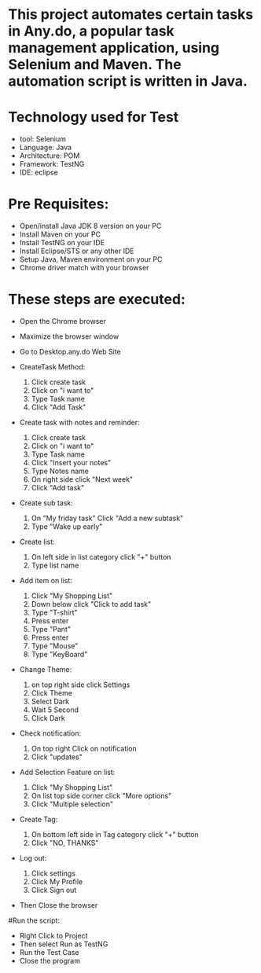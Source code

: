 # This project automates certain tasks in Any.do, a popular task management application, using Selenium and Maven. The automation script is written in Java.

# Technology used for Test 
* tool: Selenium
* Language: Java
* Architecture: POM
* Framework: TestNG
* IDE: eclipse

# Pre Requisites:
* Open/install Java JDK 8 version on your PC
* Install Maven on your PC
* Install TestNG on your IDE
* Install Eclipse/STS or any other IDE
* Setup Java, Maven environment on your PC
* Chrome driver match with your browser

# These steps are executed:

* Open the Chrome browser
* Maximize the browser window
* Go to Desktop.any.do Web Site

* CreateTask Method:
  1. Click create task
  2. Click on "i want to"
  3. Type Task name
  4. Click "Add Task"

* Create task with notes and reminder:
  1. Click create task
  2. Click on "i want to"
  3. Type Task name
  4. Click "Insert your notes"
  5. Type Notes name
  6. On right side click "Next week"
  7. Click "Add task"

* Create sub task:
  1. On "My friday task" Click "Add a new subtask"
  2. Type "Wake up early"

* Create list:
  1. On left side in list category click "+" button 
  2. Type list name

* Add item on list:
  1. Click "My Shopping List"
  2. Down below click "Click to add task"
  3. Type "T-shirt"
  4. Press enter
  5. Type "Pant"
  6. Press enter
  7. Type "Mouse"
  8. Type "KeyBoard"

* Change Theme:
  1. on top right side click Settings
  2. Click Theme
  3. Select Dark
  5. Wait 5 Second
  6. Click Dark

* Check notification:
  1. On top right Click on notification
  2. Click "updates"

* Add Selection Feature on list:
  1. Click "My Shopping List"
  2. On list top side corner click "More options"
  3. Click "Multiple selection"

* Create Tag:
  1. On bottom left side in Tag category click "+" button
  2. Click "NO, THANKS"

* Log out:
  1. Click settings
  2. Click My Profile
  3. Click Sign out

* Then Close the browser

#Run the script:
* Right Click to Project
* Then select Run as TestNG
* Run the Test Case
* Close the program
